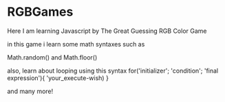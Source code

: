 # RGBGames
Here I am learning Javascript by The Great Guessing RGB Color Game


in this game i learn some math syntaxes such as

Math.random() and Math.floor()



also, learn about looping using this syntax
for('initializer'; 'condition'; 'final expression'){
    'your_execute-wish)
}




and many more!

